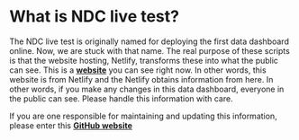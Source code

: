 # What is NDC live test?
The NDC live test is originally named for deploying the first data dashboard online. Now, we are stuck with that name. The real purpose of these scripts is that the website hosting, Netlify, transforms these into what the public can see. This is a **[website](https://www.nationaldeafcenter.org/dashboard)** you can see right now. In other words, this website is from Netlify and the Netlify obtains information from here. In other words, if you make any changes in this data dashboard, everyone in the public can see. Please handle this information with care.

If you are one responsible for maintaining and updating this information, please enter this **[GitHub website](https://github.com/NationalDeafCenterRAD/Data_Dashboard2021)**
